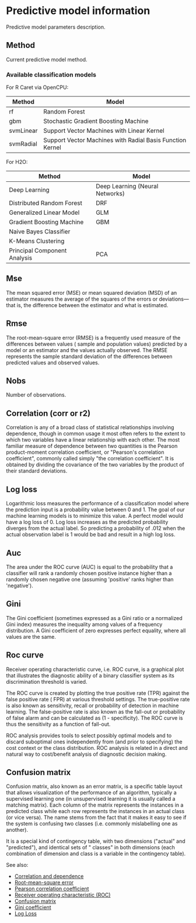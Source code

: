 <!-- TITLE: Predictive model information -->
<!-- SUBTITLE: -->

# Predictive model information

Predictive model parameters description.

## Method

Current predictive model method.

### Available classification models

For R Caret via OpenCPU:

| Method    | Model                                                     |
|-----------|-----------------------------------------------------------|
| rf        | Random Forest                                             |
| gbm       | Stochastic Gradient Boosting Machine                      |
| svmLinear | Support Vector Machines with Linear Kernel                |
| svmRadial | Support Vector Machines with Radial Basis Function Kernel |

For H2O:

| Method                       | Model                           |
|------------------------------|---------------------------------|
| Deep Learning                | Deep Learning (Neural Networks) |
| Distributed Random Forest    | DRF                             |
| Generalized Linear Model     | GLM                             |
| Gradient Boosting Machine    | GBM                             |
| Naive Bayes Classifier       |                                 |
| K-Means Clustering           |                                 |
| Principal Component Analysis | PCA                             |

## Mse

The mean squared error (MSE) or mean squared deviation (MSD) of an estimator measures the average of the squares of the
errors or deviations—that is, the difference between the estimator and what is estimated.

## Rmse

The root-mean-square error (RMSE) is a frequently used measure of the differences between values (
sample and population values) predicted by a model or an estimator and the values actually observed. The RMSE represents
the sample standard deviation of the differences between predicted values and observed values.

## Nobs

Number of observations.

## Correlation (corr or r2)

Correlation is any of a broad class of statistical relationships involving dependence, though in common usage it most
often refers to the extent to which two variables have a linear relationship with each other. The most familiar measure
of dependence between two quantities is the Pearson product-moment correlation coefficient, or "Pearson's correlation
coefficient", commonly called simply "the correlation coefficient". It is obtained by dividing the covariance of the two
variables by the product of their standard deviations.

## Log loss

Logarithmic loss measures the performance of a classification model where the prediction input is a probability value
between 0 and 1. The goal of our machine learning models is to minimize this value. A perfect model would have a log
loss of 0. Log loss increases as the predicted probability diverges from the actual label. So predicting a probability
of .012 when the actual observation label is 1 would be bad and result in a high log loss.

## Auc

The area under the ROC curve (AUC) is equal to the probability that a classifier will rank a randomly chosen positive
instance higher than a randomly chosen negative one (assuming 'positive' ranks higher than 'negative').

## Gini

The Gini coefficient (sometimes expressed as a Gini ratio or a normalized Gini index) measures the inequality among
values of a frequency distribution. A Gini coefficient of zero expresses perfect equality, where all values are the
same.

## Roc curve

Receiver operating characteristic curve, i.e. ROC curve, is a graphical plot that illustrates the diagnostic ability of
a binary classifier system as its discrimination threshold is varied.

The ROC curve is created by plotting the true positive rate (TPR) against the false positive rate (
FPR) at various threshold settings. The true-positive rate is also known as sensitivity, recall or probability of
detection in machine learning. The false-positive rate is also known as the fall-out or probability of false alarm and
can be calculated as (1 - specificity). The ROC curve is thus the sensitivity as a function of fall-out.

ROC analysis provides tools to select possibly optimal models and to discard suboptimal ones independently from
(and prior to specifying) the cost context or the class distribution. ROC analysis is related in a direct and natural
way to cost/benefit analysis of diagnostic decision making.

## Confusion matrix

Confusion matrix, also known as an error matrix, is a specific table layout that allows visualization of the performance
of an algorithm, typically a supervised learning one (in unsupervised learning it is usually called a matching matrix).
Each column of the matrix represents the instances in a predicted class while each row represents the instances in an
actual class (or vice versa). The name stems from the fact that it makes it easy to see if the system is confusing two
classes (i.e. commonly mislabelling one as another).

It is a special kind of contingency table, with two dimensions ("actual" and "predicted"), and identical sets of "
classes" in both dimensions (each combination of dimension and class is a variable in the contingency table).

See also:

* [Correlation and dependence](https://en.wikipedia.org/wiki/Correlation_and_dependence)
* [Root-mean-square error](https://en.wikipedia.org/wiki/Root-mean-square_deviation)
* [Pearson correlation coefficient](https://en.wikipedia.org/wiki/Pearson_correlation_coefficient)
* [Receiver operating characteristic (ROC)](https://en.wikipedia.org/wiki/Receiver_operating_characteristic)
* [Confusion matrix](https://en.wikipedia.org/wiki/Confusion_matrix)
* [Gini coefficient](https://en.wikipedia.org/wiki/Gini_coefficient)
* [Log Loss](https://en.wikipedia.org/wiki/Loss_functions_for_classification#Logistic_loss)
